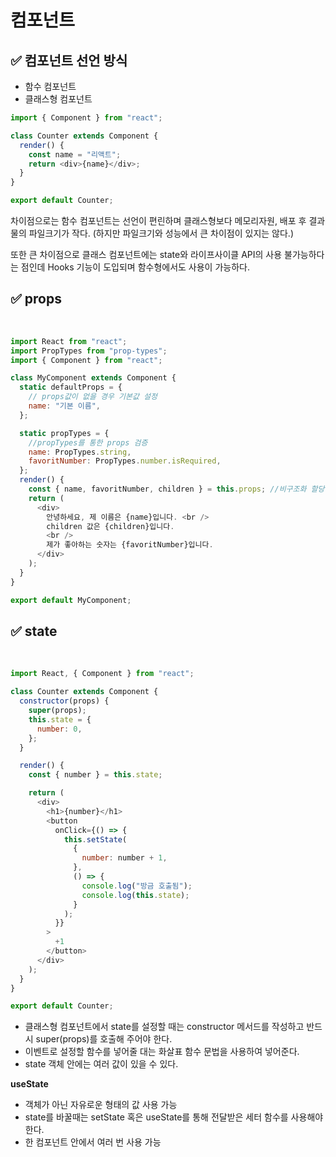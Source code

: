 # 컴포넌트

<h2>✅ 컴포넌트 선언 방식</h2>

- 함수 컴포넌트
- 클래스형 컴포넌트

```javascript
import { Component } from "react";

class Counter extends Component {
  render() {
    const name = "리액트";
    return <div>{name}</div>;
  }
}

export default Counter;
```

차이점으로는 함수 컴포넌트는 선언이 편린하며 클래스형보다 메모리자원, 배포 후 결과물의 파일크기가 작다. (하지만 파일크기와 성능에서 큰 차이점이 있지는 않다.)

또한 큰 차이점으로 클래스 컴포넌트에는 state와 라이프사이클 API의 사용 불가능하다는 점인데 Hooks 기능이 도입되며 함수형에서도 사용이 가능하다.

<h2>✅ props</h2>
<br/>

```javascript
import React from "react";
import PropTypes from "prop-types";
import { Component } from "react";

class MyComponent extends Component {
  static defaultProps = {
    // props값이 없을 경우 기본값 설정
    name: "기본 이름",
  };

  static propTypes = {
    //propTypes를 통한 props 검증
    name: PropTypes.string,
    favoritNumber: PropTypes.number.isRequired,
  };
  render() {
    const { name, favoritNumber, children } = this.props; //비구조화 할당
    return (
      <div>
        안녕하세요, 제 이름은 {name}입니다. <br />
        children 값은 {children}입니다.
        <br />
        제가 좋아하는 숫자는 {favoritNumber}입니다.
      </div>
    );
  }
}

export default MyComponent;
```

<h2>✅ state</h2>
<br/>

```javascript
import React, { Component } from "react";

class Counter extends Component {
  constructor(props) {
    super(props);
    this.state = {
      number: 0,
    };
  }

  render() {
    const { number } = this.state;

    return (
      <div>
        <h1>{number}</h1>
        <button
          onClick={() => {
            this.setState(
              {
                number: number + 1,
              },
              () => {
                console.log("방금 호출됨");
                console.log(this.state);
              }
            );
          }}
        >
          +1
        </button>
      </div>
    );
  }
}

export default Counter;
```

- 클래스형 컴포넌트에서 state를 설정할 때는 constructor 메서드를 작성하고 반드시 super(props)를 호출해 주어야 한다.
- 이벤트로 설정할 함수를 넣어줄 대는 화살표 함수 문법을 사용하여 넣어준다.
- state 객체 안에는 여러 값이 있을 수 있다.

**useState**

- 객체가 아닌 자유로운 형태의 값 사용 가능
- state를 바꿀때는 setState 혹은 useState를 통해 전달받은 세터 함수를 사용해야한다.
- 한 컴포넌트 안에서 여러 번 사용 가능
